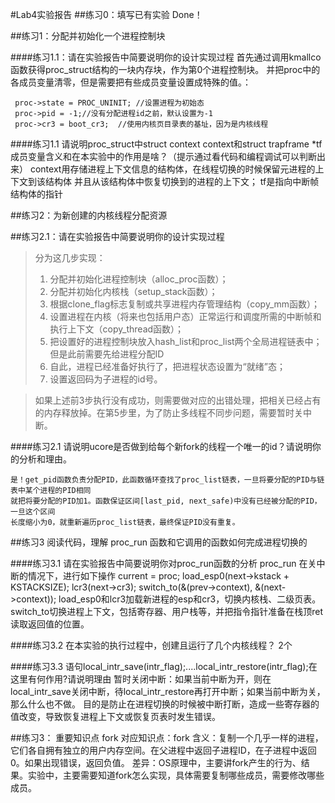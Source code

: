 #Lab4实验报告
##练习0：填写已有实验
	Done！
	
##练习1：分配并初始化一个进程控制块

####练习1.1：请在实验报告中简要说明你的设计实现过程
	首先通过调用kmallco函数获得proc_struct结构的一块内存块，作为第0个进程控制块。
	并把proc中的各成员变量清零，但是需要把有些成员变量设置成特殊的值。：
	
	 proc->state = PROC_UNINIT; //设置进程为初始态
     proc->pid = -1;//没有分配进程id之前，默认设置为-1
     proc->cr3 = boot_cr3;  //使用内核页目录表的基址，因为是内核线程
	 
####练习1.1 请说明proc_struct中struct context context和struct trapframe *tf成员变量含义和在本实验中的作用是啥？（提示通过看代码和编程调试可以判断出来）
	context用存储进程上下文信息的结构体，在线程切换的时候保留元进程的上下文到该结构体
	并且从该结构体中恢复切换到的进程的上下文；
	tf是指向中断帧结构体的指针
	
##练习2：为新创建的内核线程分配资源

##练习2.1：请在实验报告中简要说明你的设计实现过程

>分为这几步实现：
>1. 分配并初始化进程控制块（alloc_proc函数）；
>2. 分配并初始化内核栈（setup_stack函数）；
>3. 根据clone_flag标志复制或共享进程内存管理结构（copy_mm函数）；
>4. 设置进程在内核（将来也包括用户态）正常运行和调度所需的中断帧和执行上下文（copy_thread函数）；
>5. 把设置好的进程控制块放入hash_list和proc_list两个全局进程链表中；但是此前需要先给进程分配ID
>6. 自此，进程已经准备好执行了，把进程状态设置为“就绪”态；
>7. 设置返回码为子进程的id号。

>如果上述前3步执行没有成功，则需要做对应的出错处理，把相关已经占有的内存释放掉。在第5步里，为了防止多线程不同步问题，需要暂时关中断。

####练习2.1 请说明ucore是否做到给每个新fork的线程一个唯一的id？请说明你的分析和理由。
	
	是！get_pid函数负责分配PID，此函数循环查找了proc_list链表，一旦将要分配的PID与链表中某个进程的PID相同
	就把将要分配的PID加1。函数保证区间[last_pid, next_safe)中没有已经被分配的PID，一旦这个区间
	长度缩小为0，就重新遍历proc_list链表，最终保证PID没有重复。

##练习3 阅读代码，理解 proc_run 函数和它调用的函数如何完成进程切换的
	
####练习3.1 请在实验报告中简要说明你对proc_run函数的分析
	proc_run 在关中断的情况下，进行如下操作
	current = proc;
    load_esp0(next->kstack + KSTACKSIZE);
    lcr3(next->cr3);
    switch_to(&(prev->context), &(next->context));
	load_esp0和lcr3加载新进程的esp和cr3，切换内核栈、二级页表。switch_to切换进程上下文，包括寄存器、用户栈等，并把指令指针准备在栈顶ret读取返回值的位置。

####练习3.2 在本实验的执行过程中，创建且运行了几个内核线程？
	2个

####练习3.3 语句local_intr_save(intr_flag);....local_intr_restore(intr_flag);在这里有何作用?请说明理由
	暂时关闭中断：如果当前中断为开，则在local_intr_save关闭中断，待local_intr_restore再打开中断；如果当前中断为关，那么什么也不做。
	目的是防止在进程切换的时候被中断打断，造成一些寄存器的值改变，导致恢复进程上下文或恢复页表时发生错误。

##练习3： 重要知识点
	fork
	对应知识点：fork
	含义：复制一个几乎一样的进程，它们各自拥有独立的用户内存空间。在父进程中返回子进程ID，在子进程中返回0。如果出现错误，返回负值。
	差异：OS原理中，主要讲fork产生的行为、结果。实验中，主要需要知道fork怎么实现，具体需要复制哪些成员，需要修改哪些成员。
	